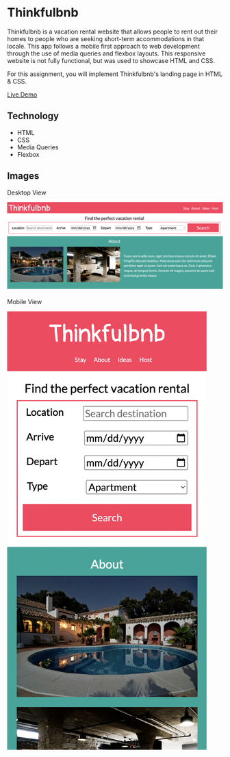 # Thinkfulbnb

Thinkfulbnb is a vacation rental website that allows people to rent out their homes to people who are seeking short-term accommodations in that locale. This app follows a mobile first approach to web development through the use of media queries and flexbox layouts.  This responsive website is not fully functional, but was used to showcase HTML and CSS.

For this assignment, you will implement Thinkfulbnb's landing page in HTML & CSS.

[Live Demo](https://stevenvicino.github.io/starter-thinkfulbnb/)

## Technology

- HTML
- CSS
- Media Queries
- Flexbox

## Images

Desktop View

![image](https://github.com/StevenVicino/starter-thinkfulbnb/blob/main/images/Desktop-view.png)

Mobile View

![image](https://github.com/StevenVicino/starter-thinkfulbnb/blob/main/images/Mobile-view.png)
